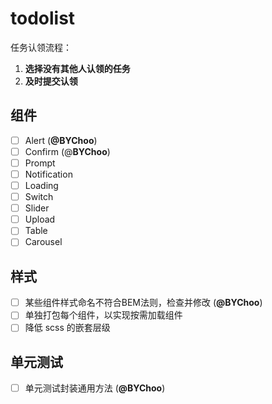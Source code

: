 # todolist

任务认领流程：

1. **选择没有其他人认领的任务**
2. **及时提交认领**

## 组件

- [ ] Alert (**@BYChoo**)
- [ ] Confirm (@**BYChoo**)
- [ ] Prompt
- [ ] Notification
- [ ] Loading
- [ ] Switch
- [ ] Slider
- [ ] Upload
- [ ] Table
- [ ] Carousel

## 样式

- [ ] 某些组件样式命名不符合BEM法则，检查并修改 (**@BYChoo**)
- [ ] 单独打包每个组件，以实现按需加载组件
- [ ] 降低 scss 的嵌套层级

## 单元测试

- [ ] 单元测试封装通用方法 (**@BYChoo**)
